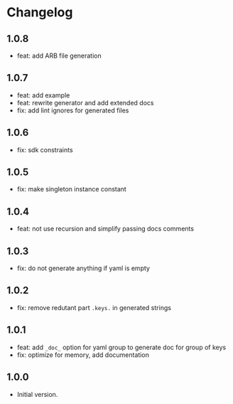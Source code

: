 # Changelog

## 1.0.8
- feat: add ARB file generation

## 1.0.7
- feat: add example 
- feat: rewrite generator and add extended docs 
- fix: add lint ignores for generated files

## 1.0.6
- fix: sdk constraints

## 1.0.5
- fix: make singleton instance constant

## 1.0.4
- feat: not use recursion and simplify passing docs comments

## 1.0.3
- fix: do not generate anything if yaml is empty

## 1.0.2
- fix: remove redutant part `.keys.` in generated strings

## 1.0.1
- feat: add `_doc_` option for yaml group to generate doc for group of keys
- fix: optimize for memory, add documentation

## 1.0.0
- Initial version.
